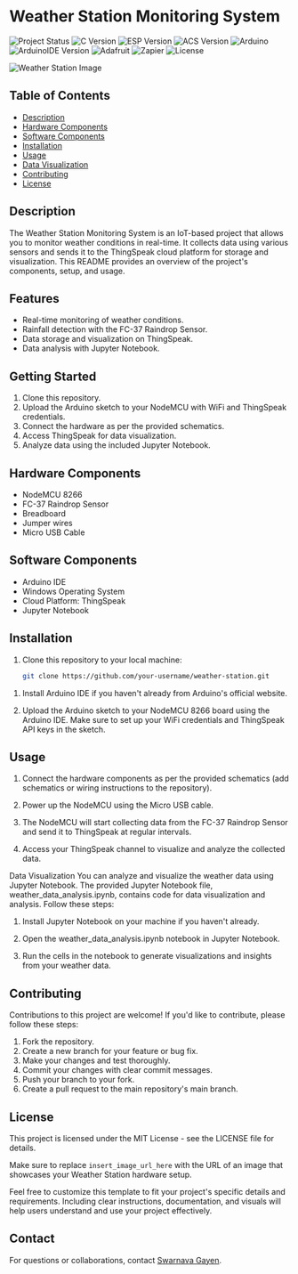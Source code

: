 # Weather Station Monitoring System

![Project Status](https://img.shields.io/badge/Status-Completed-success.svg)
![C Version](https://img.shields.io/badge/C17-blue.svg)
![ESP Version](https://img.shields.io/badge/ESP8266-yellow.svg)
![ACS Version](https://img.shields.io/badge/ACS712-red.svg)
![Arduino](https://img.shields.io/Arduino-UNO-green.svg)
![ArduinoIDE Version](https://img.shields.io/badge/ArduinoIDE-2.1.1-grey.svg)
![Adafruit](https://img.shields.io/badge/Adafruit-black.svg)
![Zapier](https://img.shields.io/badge/Zapier-orange.svg)
![License](https://img.shields.io/badge/License-MIT-red.svg)


![Weather Station Image](https://user-images.githubusercontent.com/83889037/265812357-5ac1a871-d814-44b7-9641-197e8cdf0aca.png)

## Table of Contents
- [Description](#description)
- [Hardware Components](#hardware-components)
- [Software Components](#software-components)
- [Installation](#installation)
- [Usage](#usage)
- [Data Visualization](#data-visualization)
- [Contributing](#contributing)
- [License](#license)


## Description
The Weather Station Monitoring System is an IoT-based project that allows you to monitor weather conditions in real-time. It collects data using various sensors and sends it to the ThingSpeak cloud platform for storage and visualization. This README provides an overview of the project's components, setup, and usage.


## Features

- Real-time monitoring of weather conditions.
- Rainfall detection with the FC-37 Raindrop Sensor.
- Data storage and visualization on ThingSpeak.
- Data analysis with Jupyter Notebook.


## Getting Started

1. Clone this repository.
2. Upload the Arduino sketch to your NodeMCU with WiFi and ThingSpeak credentials.
3. Connect the hardware as per the provided schematics.
4. Access ThingSpeak for data visualization.
5. Analyze data using the included Jupyter Notebook.


## Hardware Components
- NodeMCU 8266
- FC-37 Raindrop Sensor
- Breadboard
- Jumper wires
- Micro USB Cable

## Software Components
- Arduino IDE
- Windows Operating System
- Cloud Platform: ThingSpeak
- Jupyter Notebook

## Installation
1. Clone this repository to your local machine:

   ```bash
   git clone https://github.com/your-username/weather-station.git


1) Install Arduino IDE if you haven't already from Arduino's official website.

2) Upload the Arduino sketch to your NodeMCU 8266 board using the Arduino IDE. Make sure to set up your WiFi credentials and ThingSpeak API keys in the sketch.



## Usage
1) Connect the hardware components as per the provided schematics (add schematics or wiring instructions to the repository).

2) Power up the NodeMCU using the Micro USB cable.

3) The NodeMCU will start collecting data from the FC-37 Raindrop Sensor and send it to ThingSpeak at regular intervals.

4) Access your ThingSpeak channel to visualize and analyze the collected data.

Data Visualization
You can analyze and visualize the weather data using Jupyter Notebook. The provided Jupyter Notebook file, weather_data_analysis.ipynb, contains code for data visualization and analysis. Follow these steps:

1) Install Jupyter Notebook on your machine if you haven't already.

2) Open the weather_data_analysis.ipynb notebook in Jupyter Notebook.

3) Run the cells in the notebook to generate visualizations and insights from your weather data.


## Contributing
Contributions to this project are welcome! If you'd like to contribute, please follow these steps:

1) Fork the repository.
2) Create a new branch for your feature or bug fix.
3) Make your changes and test thoroughly.
4) Commit your changes with clear commit messages.
5) Push your branch to your fork.
6) Create a pull request to the main repository's main branch.


## License
This project is licensed under the MIT License - see the LICENSE file for details.


Make sure to replace `insert_image_url_here` with the URL of an image that showcases your Weather Station hardware setup.

Feel free to customize this template to fit your project's specific details and requirements. Including clear instructions, documentation, and visuals will help users understand and use your project effectively.


## Contact

For questions or collaborations, contact [Swarnava Gayen](swarnavagayen@email.com).











